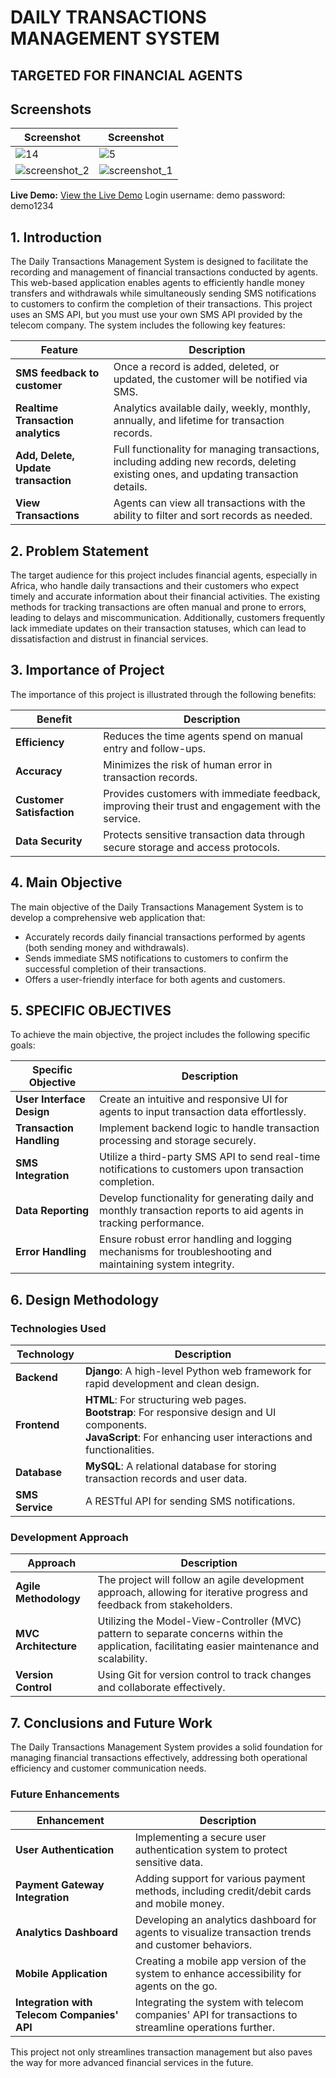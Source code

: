 # DAILY TRANSACTIONS MANAGEMENT SYSTEM

## TARGETED FOR FINANCIAL AGENTS

## Screenshots

| Screenshot | Screenshot |
|------------|------------|
| ![14](https://github.com/user-attachments/assets/ed69de88-6362-4646-a141-ac93cf8d40ec) | ![5](https://github.com/user-attachments/assets/0d5eb0d2-7ca2-4f5a-a936-eb6a09858892) |
| ![screenshot_2](https://github.com/user-attachments/assets/66ad8240-4167-4507-bf58-faf485f92d8f) | ![screenshot_1](https://github.com/user-attachments/assets/720097eb-bc05-4b19-999d-56771d398fef) |

**Live Demo:** [View the Live Demo](https://transactionmis.pythonanywhere.com/)
Login username:  demo
password: demo1234

## 1. Introduction
The Daily Transactions Management System is designed to facilitate the recording and management of financial transactions conducted by agents. This web-based application enables agents to efficiently handle money transfers and withdrawals while simultaneously sending SMS notifications to customers to confirm the completion of their transactions. This project uses an SMS API, but you must use your own SMS API provided by the telecom company. The system includes the following key features:

| Feature | Description |
|---------|-------------|
| **SMS feedback to customer** | Once a record is added, deleted, or updated, the customer will be notified via SMS. |
| **Realtime Transaction analytics** | Analytics available daily, weekly, monthly, annually, and lifetime for transaction records. |
| **Add, Delete, Update transaction** | Full functionality for managing transactions, including adding new records, deleting existing ones, and updating transaction details. |
| **View Transactions** | Agents can view all transactions with the ability to filter and sort records as needed. |

## 2. Problem Statement
The target audience for this project includes financial agents, especially in Africa, who handle daily transactions and their customers who expect timely and accurate information about their financial activities. The existing methods for tracking transactions are often manual and prone to errors, leading to delays and miscommunication. Additionally, customers frequently lack immediate updates on their transaction statuses, which can lead to dissatisfaction and distrust in financial services.

## 3. Importance of Project
The importance of this project is illustrated through the following benefits:

| Benefit | Description |
|---------|-------------|
| **Efficiency** | Reduces the time agents spend on manual entry and follow-ups. |
| **Accuracy** | Minimizes the risk of human error in transaction records. |
| **Customer Satisfaction** | Provides customers with immediate feedback, improving their trust and engagement with the service. |
| **Data Security** | Protects sensitive transaction data through secure storage and access protocols. |

## 4. Main Objective
The main objective of the Daily Transactions Management System is to develop a comprehensive web application that:
- Accurately records daily financial transactions performed by agents (both sending money and withdrawals).
- Sends immediate SMS notifications to customers to confirm the successful completion of their transactions.
- Offers a user-friendly interface for both agents and customers.

## 5. SPECIFIC OBJECTIVES
To achieve the main objective, the project includes the following specific goals:

| Specific Objective | Description |
|-------------------|-------------|
| **User Interface Design** | Create an intuitive and responsive UI for agents to input transaction data effortlessly. |
| **Transaction Handling** | Implement backend logic to handle transaction processing and storage securely. |
| **SMS Integration** | Utilize a third-party SMS API to send real-time notifications to customers upon transaction completion. |
| **Data Reporting** | Develop functionality for generating daily and monthly transaction reports to aid agents in tracking performance. |
| **Error Handling** | Ensure robust error handling and logging mechanisms for troubleshooting and maintaining system integrity. |

## 6. Design Methodology
### Technologies Used

| Technology | Description |
|------------|-------------|
| **Backend** | **Django**: A high-level Python web framework for rapid development and clean design. |
| **Frontend** | **HTML**: For structuring web pages.<br>**Bootstrap**: For responsive design and UI components.<br>**JavaScript**: For enhancing user interactions and functionalities. |
| **Database** | **MySQL**: A relational database for storing transaction records and user data. |
| **SMS Service** | A RESTful API for sending SMS notifications. |

### Development Approach

| Approach | Description |
|----------|-------------|
| **Agile Methodology** | The project will follow an agile development approach, allowing for iterative progress and feedback from stakeholders. |
| **MVC Architecture** | Utilizing the Model-View-Controller (MVC) pattern to separate concerns within the application, facilitating easier maintenance and scalability. |
| **Version Control** | Using Git for version control to track changes and collaborate effectively. |

## 7. Conclusions and Future Work
The Daily Transactions Management System provides a solid foundation for managing financial transactions effectively, addressing both operational efficiency and customer communication needs.

### Future Enhancements

| Enhancement | Description |
|-------------|-------------|
| **User Authentication** | Implementing a secure user authentication system to protect sensitive data. |
| **Payment Gateway Integration** | Adding support for various payment methods, including credit/debit cards and mobile money. |
| **Analytics Dashboard** | Developing an analytics dashboard for agents to visualize transaction trends and customer behaviors. |
| **Mobile Application** | Creating a mobile app version of the system to enhance accessibility for agents on the go. |
| **Integration with Telecom Companies' API** | Integrating the system with telecom companies' API for transactions to streamline operations further. |

This project not only streamlines transaction management but also paves the way for more advanced financial services in the future.
